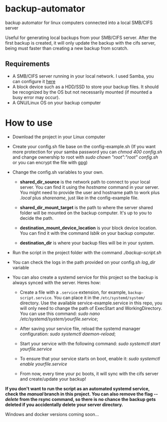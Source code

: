 # backup-automator
backup automator for linux computers connected into a local SMB/CIFS server

Useful for generating local backups from your SMB/CIFS server. 
After the first backup is created, it will only update the backup with the cifs server, being must faster than creating a new backup from scratch.

## Requirements
- A SMB/CIFS server running in your local network. I used Samba, you can configure it [here](https://ubuntu.com/tutorials/install-and-configure-samba#1-overview)
- A block device such as a HDD/SSD to store your backup files. It should be recognized by the OS but not necessarily mounted (if mounted a busy error may occur).
- A GNU/Linux OS on your backup computer


# How to use
- Download the project in your Linux computer
  
- Create your config.sh file base on the config-example.sh (If you want more protection for your samba password you can *chmod 400 config.sh* and change ownership to root with *sudo chown "root":"root" config.sh* or you can encrypt the file with [gpg](https://www.digitalocean.com/community/tutorials/how-to-use-gpg-to-encrypt-and-sign-messages))
  
- Change the config.sh variables to your own.
  - **shared_dir_source** is the network path to connect to your local server. You can find it using the *hostname* command in your server. You might need to provide the user and hostname path to work plus *.local* plus *sharename*, just like in the config-example file.
    
  - **shared_dir_mount_target** is the path to where the server shared folder will be mounted on the backup computer. It's up to you to decide the path.
    
  - **destination_mount_device_location** is your block device location. You can find it with the command *lsblk* on your backup computer.
    
  - **destination_dir** is where your backup files will be in your system.
    
- Run the script in the project folder with the command *./backup-script.sh*
  
- You can check the logs in the path provided on your config.sh *log_dir* variable
  
- You can also create a systemd service for this project so the backup is always synced with the server. Heres how:
  
  - Create a file with a `.service` extension, for example, `backup-script.service`. You can place it in the `/etc/systemd/system/` directory. Use the available service-example.service in this repo, you will only need to change the path of ExecStart and WorkingDirectory. You can use this command: *sudo nano /etc/systemd/system/yourfile.service*;
    
  - After saving your service file, reload the systemd manager configuration: *sudo systemctl daemon-reload*;
    
  - Start your service with the following command: *sudo systemctl start yourfile.service*
    
  - To ensure that your service starts on boot, enable it: *sudo systemctl enable yourfile.service*
  - From now, every time your pc boots, it will sync with the cifs server and create/update your backup!

**If you don't want to run the script as an automated systemd service, check the *manual* branch in this project. You can also remove the flag *--delete* from the rsync command, so there is no chance the backup gets deleted if you accidentally delete your server directory.**


Windows and docker versions coming soon...
